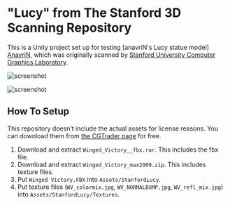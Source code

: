 "Lucy" from The Stanford 3D Scanning Repository
===============================================

This is a Unity project set up for testing [anavriN's Lucy statue model]
[AnavriN], which was originally scanned by [Stanford University Computer
Graphics Laboratory][Stanford].

![screenshot][Image1]

![screenshot][Image2]

How To Setup
------------

This repository doesn’t include the actual assets for license reasons. You can
download them from [the CGTrader page][AnavriN] for free.

1. Download and extract `Winged_Victory__fbx.rar`. This includes the fbx file.
2. Download and extract `Winged_Victory_max2009.zip`. This includes texture
   files.
3. Put `Winged Victory.FBX` into `Assets/StanfordLucy`.
4. Put texture files (`WV_colormix.jpg`, `WV_NORMALBUMP.jpg`, `WV_refl_mix.jpg`)
   into `Assets/StanfordLucy/Textures`.

[AnavriN]: https://www.cgtrader.com/free-3d-models/character-people/fantasy/lucy-a-christian-angel-statue#tab-description
[Stanford]: http://graphics.stanford.edu/data/3Dscanrep/
[Image1]: http://41.media.tumblr.com/ec49a67adff70d7653eead0534f80baf/tumblr_o3maouFDLE1qio469o1_400.png
[Image2]: http://40.media.tumblr.com/761fddf082757c8c99e659c9109cb397/tumblr_o3maouFDLE1qio469o2_640.png
